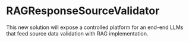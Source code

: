 # RAGResponseSourceValidator
This new solution will expose a controlled platform for an end-end LLMs that feed source data validation with RAG implementation. 
